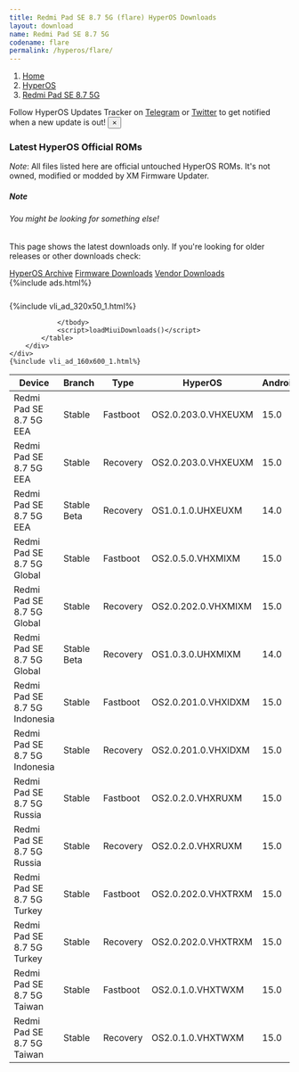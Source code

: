 ```yaml
---
title: Redmi Pad SE 8.7 5G (flare) HyperOS Downloads
layout: download
name: Redmi Pad SE 8.7 5G
codename: flare
permalink: /hyperos/flare/
---
```

<nav aria-label="breadcrumb">
    <ol class="breadcrumb">
        <li class="breadcrumb-item"><a href="/">Home</a></li>
        <li class="breadcrumb-item"><a href="/hyperos/">HyperOS</a></li>
        <li class="breadcrumb-item active" aria-current="page"><a href="/hyperos/flare/">Redmi Pad SE 8.7 5G</a></li>
    </ol>
</nav>
<div class="alert alert-primary alert-dismissible fade show" role="alert">
    Follow HyperOS Updates Tracker on <a href="https://t.me/MIUIUpdatesTracker" class="alert-link">Telegram</a>
     or <a href="https://twitter.com/MiFwUpdater" class="alert-link">Twitter</a> to get notified when a new update is out!
    <button type="button" class="close" data-dismiss="alert" aria-label="Close">
        <span aria-hidden="true">&times;</span>
    </button>
</div>

### Latest HyperOS Official ROMs
*Note*: All files listed here are official untouched HyperOS ROMs. It's not owned, modified or modded by XM Firmware Updater.
<div class="card">
  <div class="card-body">
    <h5 class="card-title">Note</h5>
    <h6 class="card-subtitle mb-2 text-muted">You might be looking for something else!</h6>
    <p class="card-text">This page shows the latest downloads only.
     If you're looking for older releases or other downloads check:</p>
    <a href="/archive/hyperos/flare/" class="card-link">HyperOS Archive</a>
    <a href="/firmware/flare/" class="card-link">Firmware Downloads</a>
    <a href="/vendor/flare/" class="card-link">Vendor Downloads</a>
  </div>
</div>
{%include ads.html%}
<div class="row justify-content-center">
    <div class="col-10">
        <div class="table-responsive-md" style="margin-top: 25px;">
            {%include vli_ad_320x50_1.html%}
            <table id="miui" class="display dt-responsive nowrap compact table table-striped table-hover table-sm">
                <thead class="thead-dark">
                    <tr>
                        <th data-ref="device">Device</th>
                        <th data-ref="branch">Branch</th>
                        <th data-ref="type">Type</th>
                        <th data-ref="miui">HyperOS</th>
                        <th data-ref="android">Android</th>
                        <th data-ref="size">Size</th>
                        <th data-ref="size">Date</th>
                        <th data-ref="link">Link</th>
                    </tr>
                </thead>
                <tbody>
                <tr><td>Redmi Pad SE 8.7 5G EEA</td><td>Stable</td><td>Fastboot</td><td>OS2.0.203.0.VHXEUXM</td><td>15.0</td><td>5.4 GB</td><td>2025-08-12</td><td><a href="/hyperos/flare/stable/OS2.0.203.0.VHXEUXM/">Download</a></td></tr>
<tr><td>Redmi Pad SE 8.7 5G EEA</td><td>Stable</td><td>Recovery</td><td>OS2.0.203.0.VHXEUXM</td><td>15.0</td><td>4.5 GB</td><td>2025-08-22</td><td><a href="/hyperos/flare/stable/OS2.0.203.0.VHXEUXM/">Download</a></td></tr>
<tr><td>Redmi Pad SE 8.7 5G EEA</td><td>Stable Beta</td><td>Recovery</td><td>OS1.0.1.0.UHXEUXM</td><td>14.0</td><td>4.0 GB</td><td>2024-08-27</td><td><a href="/hyperos/flare/stable beta/OS1.0.1.0.UHXEUXM/">Download</a></td></tr>
<tr><td>Redmi Pad SE 8.7 5G Global</td><td>Stable</td><td>Fastboot</td><td>OS2.0.5.0.VHXMIXM</td><td>15.0</td><td>5.4 GB</td><td>2025-05-15</td><td><a href="/hyperos/flare/stable/OS2.0.5.0.VHXMIXM/">Download</a></td></tr>
<tr><td>Redmi Pad SE 8.7 5G Global</td><td>Stable</td><td>Recovery</td><td>OS2.0.202.0.VHXMIXM</td><td>15.0</td><td>4.4 GB</td><td>2025-08-21</td><td><a href="/hyperos/flare/stable/OS2.0.202.0.VHXMIXM/">Download</a></td></tr>
<tr><td>Redmi Pad SE 8.7 5G Global</td><td>Stable Beta</td><td>Recovery</td><td>OS1.0.3.0.UHXMIXM</td><td>14.0</td><td>4.0 GB</td><td>2024-08-27</td><td><a href="/hyperos/flare/stable beta/OS1.0.3.0.UHXMIXM/">Download</a></td></tr>
<tr><td>Redmi Pad SE 8.7 5G Indonesia</td><td>Stable</td><td>Fastboot</td><td>OS2.0.201.0.VHXIDXM</td><td>15.0</td><td>5.4 GB</td><td>2025-08-28</td><td><a href="/hyperos/flare/stable/OS2.0.201.0.VHXIDXM/">Download</a></td></tr>
<tr><td>Redmi Pad SE 8.7 5G Indonesia</td><td>Stable</td><td>Recovery</td><td>OS2.0.201.0.VHXIDXM</td><td>15.0</td><td>4.4 GB</td><td>2025-09-15</td><td><a href="/hyperos/flare/stable/OS2.0.201.0.VHXIDXM/">Download</a></td></tr>
<tr><td>Redmi Pad SE 8.7 5G Russia</td><td>Stable</td><td>Fastboot</td><td>OS2.0.2.0.VHXRUXM</td><td>15.0</td><td>5.9 GB</td><td>2025-03-11</td><td><a href="/hyperos/flare/stable/OS2.0.2.0.VHXRUXM/">Download</a></td></tr>
<tr><td>Redmi Pad SE 8.7 5G Russia</td><td>Stable</td><td>Recovery</td><td>OS2.0.2.0.VHXRUXM</td><td>15.0</td><td>4.2 GB</td><td>2025-03-15</td><td><a href="/hyperos/flare/stable/OS2.0.2.0.VHXRUXM/">Download</a></td></tr>
<tr><td>Redmi Pad SE 8.7 5G Turkey</td><td>Stable</td><td>Fastboot</td><td>OS2.0.202.0.VHXTRXM</td><td>15.0</td><td>5.5 GB</td><td>2025-09-17</td><td><a href="/hyperos/flare/stable/OS2.0.202.0.VHXTRXM/">Download</a></td></tr>
<tr><td>Redmi Pad SE 8.7 5G Turkey</td><td>Stable</td><td>Recovery</td><td>OS2.0.202.0.VHXTRXM</td><td>15.0</td><td>4.5 GB</td><td>2025-09-25</td><td><a href="/hyperos/flare/stable/OS2.0.202.0.VHXTRXM/">Download</a></td></tr>
<tr><td>Redmi Pad SE 8.7 5G Taiwan</td><td>Stable</td><td>Fastboot</td><td>OS2.0.1.0.VHXTWXM</td><td>15.0</td><td>5.1 GB</td><td>2025-03-18</td><td><a href="/hyperos/flare/stable/OS2.0.1.0.VHXTWXM/">Download</a></td></tr>
<tr><td>Redmi Pad SE 8.7 5G Taiwan</td><td>Stable</td><td>Recovery</td><td>OS2.0.1.0.VHXTWXM</td><td>15.0</td><td>4.1 GB</td><td>2025-03-27</td><td><a href="/hyperos/flare/stable/OS2.0.1.0.VHXTWXM/">Download</a></td></tr>

                </tbody>
                <script>loadMiuiDownloads()</script>
            </table>
        </div>
    </div>
    {%include vli_ad_160x600_1.html%}
</div>
